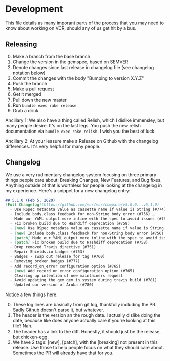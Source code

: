 # Development

This file details as many imporant parts of the process that you may need to know about working on VCR, should any of us get hit by a bus.

## Releasing

  0. Make a branch from the base branch
  0. Change the version in the gemspec, based on SEMVER
  0. Denote changes since last release in changelog file (see changelog notation below)
  0. Commit the changes with the body "Bumping to version X.Y.Z"
  0. Push the branch
  0. Make a pull request
  0. Get it merged
  0. Pull down the new master
  0. Run `bundle exec rake release`
  0. Grab a drink

Ancillary 1: We also have a thing called Relish, which I dislike immensley, but many people desire. It's on the last legs. You push the new relish documentation via `bundle exec rake relish`. I wish you the best of luck.

Ancillary 2: At your leasure make a Release on Github with the changelog differences. It's very helpful for many people.

## Changelog

We use a very rudimentary changelog system focusing on three primary things people care about: Breaking Changes, New Features, and Bug fixes. Anything outside of that is worthless for people looking at the changelog in my experience. Here's a snippet for a new changelog entry:

``` markdown
## 5.1.0 (Feb 5, 2020)
[Full Changelog](https://github.com/vcr/vcr/compare/v5.0.0...v5.1.0)
  - Use RSpec metadata value as cassette name if value is String (#774)
  - Include body.class feedback for non-String body error (#756) …
  - Made our YAML output more inline with the spec to avoid issues (#782)
  - Fix broken build due to Hashdiff deprecation (#758)
  - [new] Use RSpec metadata value as cassette name if value is String (#774)
  - [new] Include body.class feedback for non-String body error (#756) …
  - [patch] Made our YAML output more inline with the spec to avoid issues (#782)
  - [patch] Fix broken build due to Hashdiff deprecation (#758)
  - Drop removed Travis directive (#751)
  - Repair Shields.io badges (#753)
  - Badges - swap out release for tag (#760)
  - Removing broken badges (#777)
  - Add record_on_error configuration option (#765)
  - [new] Add record_on_error configuration option (#765)
  - Clearing up intention of new maintainers request
  - Avoid updating the gem gem in system during travis build (#781)
  - Updated our version of Aruba (#780)
```

Notice a few things here:

  0. These log lines are basically from git log, thankfully including the PR. Sadly Github doesn't parse it, but whatever.
  0. The header is the version an the rough date. I actually dislike doing the date, because like does anyone actually care if you're looking at this file? Nah.
  0. The header has a link to the diff. Honestly, it should just be the release, but chicken-egg.
  0. We have 2 tags: [new], [patch], with the [breaking] not present in this release. Use those to help people focus on what they should care about. Sometimes the PR will already have that for you.
